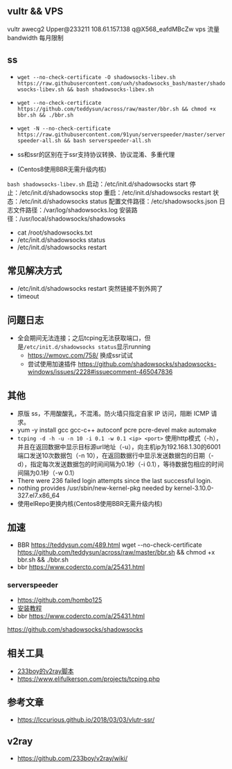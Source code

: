 ## vultr && VPS
vultr awecg2 Upper@233211
108.61.157.138  q@X568_eafdMBcZw
vps  流量bandwidth 每月限制

## ss
+ `wget --no-check-certificate -O shadowsocks-libev.sh https://raw.githubusercontent.com/uxh/shadowsocks_bash/master/shadowsocks-libev.sh && bash shadowsocks-libev.sh`
+ `wget --no-check-certificate https://github.com/teddysun/across/raw/master/bbr.sh && chmod +x bbr.sh && ./bbr.sh`
+ `wget -N --no-check-certificate https://raw.githubusercontent.com/91yun/serverspeeder/master/serverspeeder-all.sh && bash serverspeeder-all.sh`

+ ss和ssr的区别在于ssr支持协议转换、协议混淆、多重代理

+ (Centos8使用BBR无需升级内核) 

`bash shadowsocks-libev.sh`
启动：/etc/init.d/shadowsocks start
停止：/etc/init.d/shadowsocks stop
重启：/etc/init.d/shadowsocks restart
状态：/etc/init.d/shadowsocks status
配置文件路径：/etc/shadowsocks.json
日志文件路径：/var/log/shadowsocks.log
安装路径：/usr/local/shadowsocks/shadowsoks
+ cat /root/shadowsocks.txt
+ /etc/init.d/shadowsocks status
+ /etc/init.d/shadowsocks restart

## 常见解决方式
+ /etc/init.d/shadowsocks restart    突然链接不到外网了
+ timeout

## 问题日志
+ 全会期间无法连接；之后tcping无法获取端口，但是`/etc/init.d/shadowsocks status`显示running
	+ https://wmovc.com/758/ 换成ssr试试
	+ 尝试使用加速插件 https://github.com/shadowsocks/shadowsocks-windows/issues/2228#issuecomment-465047836

## 其他
+ 原版 ss，不用酸酸乳，不混淆。防火墙只指定自家 IP 访问，阻断 ICMP 请求。
+ yum -y install gcc gcc-c++ autoconf pcre pcre-devel make automake
+  `tcping -d -h -u -n 10 -i 0.1 -w 0.1 <ip> <port>`
	使用http模式（-h），并且在返回数据中显示目标源url地址（-u），向主机ip为192.168.1.30的6001端口发送10次数据包（-n 10），在返回数据行中显示发送数据包的日期（-d），指定每次发送数据包的时间间隔为0.1秒（-i 0.1），等待数据包相应的时间间隔为0.1秒（-w 0.1）
+ There were 236 failed login attempts since the last successful login.
+ nothing provides /usr/sbin/new-kernel-pkg needed by kernel-3.10.0-327.el7.x86_64
+ 使用elRepo更换内核(Centos8使用BBR无需升级内核)

## 加速
+ BBR https://teddysun.com/489.html
wget --no-check-certificate https://github.com/teddysun/across/raw/master/bbr.sh && chmod +x bbr.sh && ./bbr.sh
+ bbr https://www.codercto.com/a/25431.html

### serverspeeder
+ https://github.com/hombo125 
+ [安装教程](https://www.baishitou.cn/1524.html)
+ bbr https://www.codercto.com/a/25431.html


https://github.com/shadowsocks/shadowsocks

## 相关工具
+ [233boy的v2ray脚本](https://github.com/233boy/v2ray/tree/master)  
+ https://www.elifulkerson.com/projects/tcping.php

## 参考文章
+ https://lccurious.github.io/2018/03/03/vlutr-ssr/

## v2ray 
+ https://github.com/233boy/v2ray/wiki/
